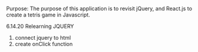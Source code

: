Purpose: The purpose of this application is to revisit jQuery, and React.js to create a tetris game in Javascript.



6.14.20 Relearning JQUERY 
1. connect jquery to html
2. create onClick function
